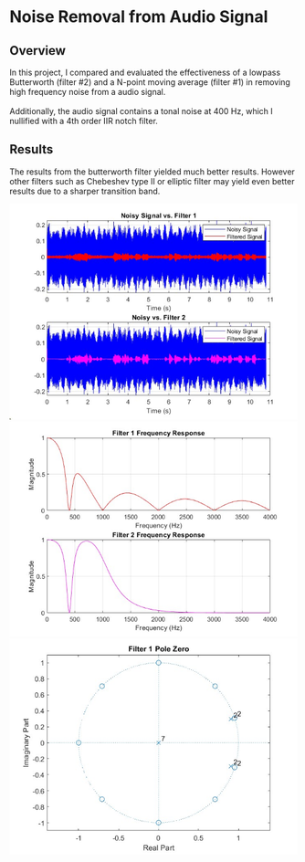 <h1>Noise Removal from Audio Signal</h1>
<h2>Overview</h2>
<div>
    In this project, I compared and evaluated the effectiveness of a lowpass Butterworth (filter #2) and a N-point moving average (filter #1) in removing high frequency noise from a audio signal.<br/><br/>
    Additionally, the audio signal contains a tonal noise at 400 Hz, which I nullified with a 4th order IIR notch filter. <br/>
</div>

<h2>Results</h2>
The results from the butterworth filter yielded much better results. However other filters such as Chebeshev type II or elliptic filter may yield even better results due to a sharper transition band.

<img src="Figures/Audio.jpg"></img>
<img src="Figures/FreqResp.jpg"></img>
<img src="Figures/PoleZero.jpg"></img>
